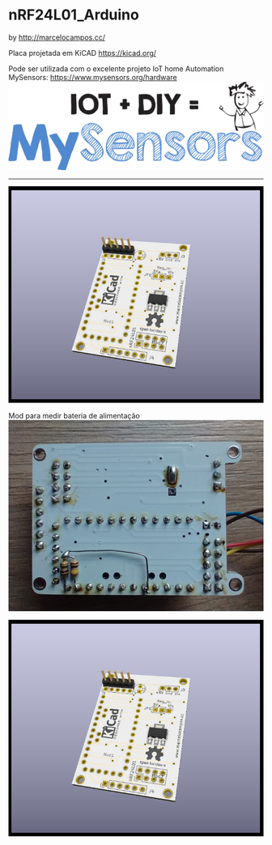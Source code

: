 # nRF24L01_Arduino

by
http://marcelocampos.cc/

Placa projetada em KiCAD
https://kicad.org/

Pode ser utilizada com o excelente projeto IoT home Automation MySensors:
https://www.mysensors.org/hardware
![Screenshot](MySensorsLogo.svg.png)

---

![Screenshot](nRF24L01-Board-Render1.png)


Mod para medir bateria de alimentação
![Screenshot](nRF24L01Arduino-ModBatMeter.jpg)



![Screenshot](nRF24L01-Board-Render1.png)

